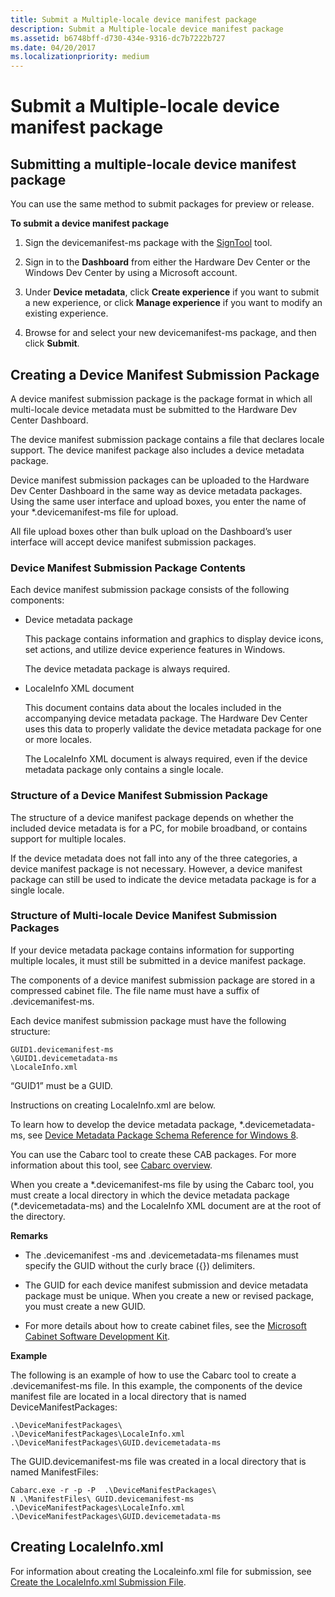```yaml
---
title: Submit a Multiple-locale device manifest package
description: Submit a Multiple-locale device manifest package
ms.assetid: b6748bff-d730-434e-9316-dc7b7222b727
ms.date: 04/20/2017
ms.localizationpriority: medium
---
```


# Submit a Multiple-locale device manifest package


## <span id="Submitting_a_multiple-locale_device_manifest_package"></span><span id="submitting_a_multiple-locale_device_manifest_package"></span><span id="SUBMITTING_A_MULTIPLE-LOCALE_DEVICE_MANIFEST_PACKAGE"></span>Submitting a multiple-locale device manifest package


You can use the same method to submit packages for preview or release.

**To submit a device manifest package**

1.  Sign the devicemanifest-ms package with the [SignTool](http://go.microsoft.com/fwlink/p/?LinkId=238330) tool.

2.  Sign in to the **Dashboard** from either the Hardware Dev Center or the Windows Dev Center by using a Microsoft account.

3.  Under **Device metadata**, click **Create experience** if you want to submit a new experience, or click **Manage experience** if you want to modify an existing experience.

4.  Browse for and select your new devicemanifest-ms package, and then click **Submit**.

## <span id="Creating_a_Device_Manifest_Submission_Package"></span><span id="creating_a_device_manifest_submission_package"></span><span id="CREATING_A_DEVICE_MANIFEST_SUBMISSION_PACKAGE"></span>Creating a Device Manifest Submission Package


A device manifest submission package is the package format in which all multi-locale device metadata must be submitted to the Hardware Dev Center Dashboard.

The device manifest submission package contains a file that declares locale support. The device manifest package also includes a device metadata package.

Device manifest submission packages can be uploaded to the Hardware Dev Center Dashboard in the same way as device metadata packages. Using the same user interface and upload boxes, you enter the name of your \*.devicemanifest-ms file for upload.

All file upload boxes other than bulk upload on the Dashboard’s user interface will accept device manifest submission packages.

### <span id="Device_Manifest_Submission_Package_Contents"></span><span id="device_manifest_submission_package_contents"></span><span id="DEVICE_MANIFEST_SUBMISSION_PACKAGE_CONTENTS"></span>Device Manifest Submission Package Contents

Each device manifest submission package consists of the following components:

-   Device metadata package

    This package contains information and graphics to display device icons, set actions, and utilize device experience features in Windows.

    The device metadata package is always required.

-   LocaleInfo XML document

    This document contains data about the locales included in the accompanying device metadata package. The Hardware Dev Center uses this data to properly validate the device metadata package for one or more locales.

    The LocaleInfo XML document is always required, even if the device metadata package only contains a single locale.

### <span id="Structure_of_a_Device_Manifest_Submission_Package"></span><span id="structure_of_a_device_manifest_submission_package"></span><span id="STRUCTURE_OF_A_DEVICE_MANIFEST_SUBMISSION_PACKAGE"></span>Structure of a Device Manifest Submission Package

The structure of a device manifest package depends on whether the included device metadata is for a PC, for mobile broadband, or contains support for multiple locales.

If the device metadata does not fall into any of the three categories, a device manifest package is not necessary. However, a device manifest package can still be used to indicate the device metadata package is for a single locale.

### <span id="Structure_of_Multi-locale_Device_Manifest_Submission_Packages"></span><span id="structure_of_multi-locale_device_manifest_submission_packages"></span><span id="STRUCTURE_OF_MULTI-LOCALE_DEVICE_MANIFEST_SUBMISSION_PACKAGES"></span>Structure of Multi-locale Device Manifest Submission Packages

If your device metadata package contains information for supporting multiple locales, it must still be submitted in a device manifest package.

The components of a device manifest submission package are stored in a compressed cabinet file. The file name must have a suffix of .devicemanifest-ms.

Each device manifest submission package must have the following structure:

``` syntax
GUID1.devicemanifest-ms
\GUID1.devicemetadata-ms
\LocaleInfo.xml
```

“GUID1” must be a GUID.

Instructions on creating LocaleInfo.xml are below.

To learn how to develop the device metadata package, \*.devicemetadata-ms, see [Device Metadata Package Schema Reference for Windows 8](http://go.microsoft.com/fwlink/p/?LinkId=226753).

You can use the Cabarc tool to create these CAB packages. For more information about this tool, see [Cabarc overview](http://go.microsoft.com/fwlink/p/?LinkId=248843).

When you create a \*.devicemanifest-ms file by using the Cabarc tool, you must create a local directory in which the device metadata package (\*.devicemetadata-ms) and the LocaleInfo XML document are at the root of the directory.

**Remarks**

-   The .devicemanifest -ms and .devicemetadata-ms filenames must specify the GUID without the curly brace ({}) delimiters.

-   The GUID for each device manifest submission and device metadata package must be unique. When you create a new or revised package, you must create a new GUID.

-   For more details about how to create cabinet files, see the [Microsoft Cabinet Software Development Kit](http://go.microsoft.com/fwlink/p/?LinkId=248844).

**Example**

The following is an example of how to use the Cabarc tool to create a .devicemanifest-ms file. In this example, the components of the device manifest file are located in a local directory that is named DeviceManifestPackages:

``` syntax
.\DeviceManifestPackages\
.\DeviceManifestPackages\LocaleInfo.xml
.\DeviceManifestPackages\GUID.devicemetadata-ms
```

The GUID.devicemanifest-ms file was created in a local directory that is named ManifestFiles:

``` syntax
Cabarc.exe -r -p -P  .\DeviceManifestPackages\ 
N .\ManifestFiles\ GUID.devicemanifest-ms 
.\DeviceManifestPackages\LocaleInfo.xml
.\DeviceManifestPackages\GUID.devicemetadata-ms
```

## <span id="creating_localeinfo.xml"></span><span id="CREATING_LOCALEINFO.XML"></span>Creating LocaleInfo.xml


For information about creating the Localeinfo.xml file for submission, see [Create the LocaleInfo.xml Submission File](https://msdn.microsoft.com/library/windows/hardware/hh801885.aspx).

 

 





